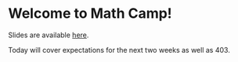 # Welcome to Math Camp!

Slides are available [here](/slides/day1_am_slides.pdf). 

Today will cover expectations for the next two weeks as well as 403. 

